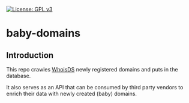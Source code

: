 [![License: GPL v3](https://img.shields.io/badge/License-GPLv3-blue.svg)](https://www.gnu.org/licenses/gpl-3.0)
# baby-domains

## Introduction
This repo crawles [WhoisDS](https://whoisds.com/newly-registered-domains) newly registered domains and puts in the database.

It also serves as an API that can be consumed by third party vendors to enrich their data with newly created (baby) domains.

